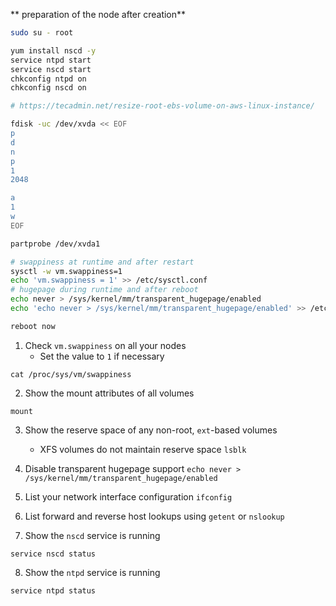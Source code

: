 ** preparation of the node after creation**
```bash
sudo su - root

yum install nscd -y
service ntpd start
service nscd start
chkconfig ntpd on
chkconfig nscd on

# https://tecadmin.net/resize-root-ebs-volume-on-aws-linux-instance/

fdisk -uc /dev/xvda << EOF
p
d
n
p
1
2048

a
1
w
EOF

partprobe /dev/xvda1

# swappiness at runtime and after restart
sysctl -w vm.swappiness=1
echo 'vm.swappiness = 1' >> /etc/sysctl.conf
# hugepage during runtime and after reboot
echo never > /sys/kernel/mm/transparent_hugepage/enabled
echo 'echo never > /sys/kernel/mm/transparent_hugepage/enabled' >> /etc/rc.local

reboot now
```

1. Check `vm.swappiness` on all your nodes
    * Set the value to `1` if necessary

```
cat /proc/sys/vm/swappiness
```

2. Show the mount attributes of all volumes
```
mount
```

3. Show the reserve space of any non-root, `ext`-based volumes
    * XFS volumes do not maintain reserve space
`lsblk`
4. Disable transparent hugepage support
`echo never > /sys/kernel/mm/transparent_hugepage/enabled`

5. List your network interface configuration
`ifconfig`

6. List forward and reverse host lookups using `getent` or `nslookup`


7. Show the <code>nscd</code> service is running
```
service nscd status
```

8. Show the <code>ntpd</code> service is running<br>
```
service ntpd status
```
